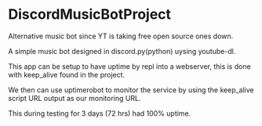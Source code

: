 # DiscordMusicBotProject
Alternative music bot since YT is taking free open source ones down.

A simple music bot designed in discord.py(python) uysing youtube-dl.

This app can be setup to have uptime by repl into a webserver, this is done with keep_alive found in the project. 

We then can use uptimerobot to monitor the service by using the keep_alive script URL output as our monitoring URL. 

This during testing for 3 days (72 hrs) had 100% uptime. 
